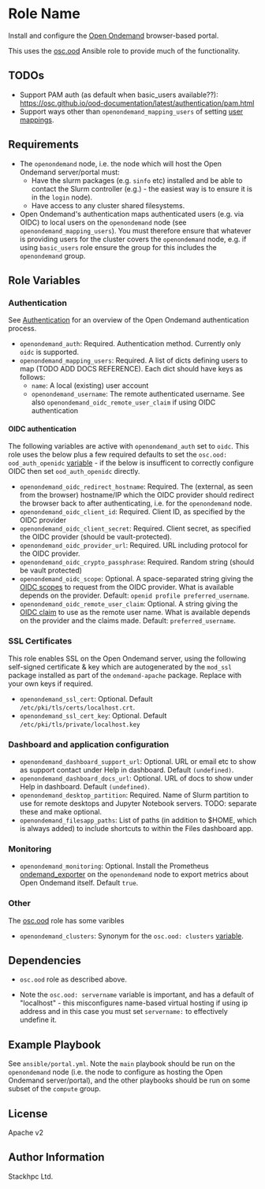 # Role Name

Install and configure the [Open Ondemand](https://osc.github.io/ood-documentation/latest/) browser-based portal.

This uses the [osc.ood](https://github.com/OSC/ood-ansible) Ansible role to provide much of the functionality.

## TODOs
- Support PAM auth (as default when basic_users available??): https://osc.github.io/ood-documentation/latest/authentication/pam.html
- Support ways other than `openondemand_mapping_users` of setting [user mappings](https://osc.github.io/ood-documentation/latest/authentication/overview/map-user.html).

## Requirements

- The `openondemand` node, i.e. the node which will host the Open Ondemand server/portal must:
  - Have the slurm packages (e.g. `sinfo` etc) installed and be able to contact the Slurm controller (e.g.) - the easiest way is to ensure it is in the `login` node).
  - Have access to any cluster shared filesystems.
- Open Ondemand's authentication maps authenticated users (e.g. via OIDC) to local users on the `openondemand` node (see `openondemand_mapping_users`). You must therefore ensure that whatever is providing users for the cluster covers the `openondemand` node, e.g. if using `basic_users` role ensure the group for this includes the `openondemand` group.

## Role Variables

### Authentication
See [Authentication](https://osc.github.io/ood-documentation/latest/authentication/overview.html) for an overview of the Open Ondemand authentication process.

- `openondemand_auth`: Required. Authentication method. Currently only `oidc` is supported.
- `openondemand_mapping_users`: Required. A list of dicts defining users to map (TODO ADD DOCS REFERENCE). Each dict should have keys as follows:
  - `name`: A local (existing) user account
  - `openondemand_username`: The remote authenticated username. See also `openondemand_oidc_remote_user_claim` if using OIDC authentication

#### OIDC authentication
The following variables are active with `openondemand_auth` set to `oidc`. This role uses the below plus a few required defaults to set the `osc.ood: ood_auth_openidc` [variable](https://github.com/OSC/ood-ansible#open-id-connect) - if the below is insufficent to correctly configure OIDC then set `ood_auth_openidc` directly.
- `openondemand_oidc_redirect_hostname`: Required. The (external, as seen from the browser) hostname/IP which the OIDC provider should redirect the browser back to after authenticating, i.e. for the `openondemand` node.
- `openondemand_oidc_client_id`: Required. Client ID, as specified by the OIDC provider
- `openondemand_oidc_client_secret`: Required. Client secret, as specified the OIDC provider (should be vault-protected).
- `openondemand_oidc_provider_url`: Required. URL including protocol for the OIDC provider.
- `openondemand_oidc_crypto_passphrase`: Required. Random string (should be vault protected)
- `openondemand_oidc_scope`: Optional. A space-separated string giving the [OIDC scopes](https://auth0.com/docs/configure/apis/scopes/openid-connect-scopes) to request from the OIDC provider. What is available depends on the provider. Default: `openid profile preferred_username`.
- `openondemand_oidc_remote_user_claim`: Optional. A string giving the [OIDC claim](https://auth0.com/docs/configure/apis/scopes/openid-connect-scopes#standard-claims) to use as the remote user name. What is available depends on the provider and the claims made. Default: `preferred_username`.

### SSL Certificates
This role enables SSL on the Open Ondemand server, using the following self-signed certificate & key which are autogenerated by the `mod_ssl` package installed as part of the `ondemand-apache` package. Replace with your own keys if required.
- `openondemand_ssl_cert`: Optional. Default `/etc/pki/tls/certs/localhost.crt`.
- `openondemand_ssl_cert_key`: Optional. Default `/etc/pki/tls/private/localhost.key`

### Dashboard and application configuration
- `openondemand_dashboard_support_url`: Optional. URL or email etc to show as support contact under Help in dashboard. Default `(undefined)`.
- `openondemand_dashboard_docs_url`: Optional. URL of docs to show under Help in dashboard. Default `(undefined)`.
- `openondemand_desktop_partition`: Required. Name of Slurm partition to use for remote desktops and Jupyter Notebook servers. TODO: separate these and make optional.
- `openondemand_filesapp_paths`: List of paths (in addition to $HOME, which is always added) to include shortcuts to within the Files dashboard app.

### Monitoring
- `openondemand_monitoring`: Optional. Install the Prometheus [ondemand_exporter](https://github.com/OSC/ondemand_exporter) on the `openondemand` node to export metrics about Open Ondemand itself. Default `true`.

### Other
The [osc.ood](https://github.com/OSC/ood-ansible) role has some varibles 

- `openondemand_clusters`: Synonym for the `osc.ood: clusters` [variable](https://github.com/OSC/ood-ansible#clusters).


Dependencies
------------

- `osc.ood` role as described above.

- Note the `osc.ood: servername` variable is important, and has a default of "localhost" - this misconfigures name-based virtual hosting if using ip address and in this case you must set `servername:` to effectively undefine it.

Example Playbook
----------------

See `ansible/portal.yml`. Note the `main` playbook should be run on the `openondemand` node (i.e. the node to configure as hosting the Open Ondemand server/portal), and the other playbooks should be run on some subset of the `compute` group.

License
-------

Apache v2

Author Information
------------------

Stackhpc Ltd.
